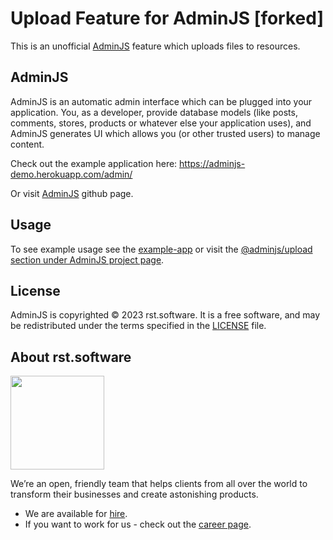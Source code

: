 # Upload Feature for AdminJS [forked]

This is an unofficial [AdminJS](https://github.com/SoftwareBrothers/adminjs) feature which uploads files to resources.

## AdminJS

AdminJS is an automatic admin interface which can be plugged into your application. You, as a developer, provide database models (like posts, comments, stores, products or whatever else your application uses), and AdminJS generates UI which allows you (or other trusted users) to manage content.

Check out the example application here: https://adminjs-demo.herokuapp.com/admin/

Or visit [AdminJS](https://github.com/SoftwareBrothers/adminjs) github page.

## Usage

To see example usage see the [example-app](https://github.com/SoftwareBrothers/adminjs-upload/tree/master/example-app) or visit the [@adminjs/upload section under AdminJS project page](https://docs.adminjs.co/basics/features/upload).

## License

AdminJS is copyrighted © 2023 rst.software. It is a free software, and may be redistributed under the terms specified in the [LICENSE](LICENSE.md) file.

## About rst.software

<img src="https://pbs.twimg.com/profile_images/1367119173604810752/dKVlj1YY_400x400.jpg" width=150>

We’re an open, friendly team that helps clients from all over the world to transform their businesses and create astonishing products.

- We are available for [hire](https://www.rst.software/estimate-your-project).
- If you want to work for us - check out the [career page](https://www.rst.software/join-us).
